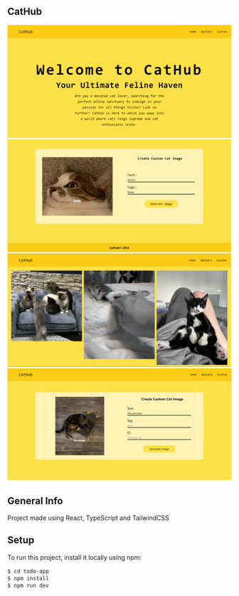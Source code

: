 ## CatHub

![Screenshot of App](src/assets/screenshot_1.png)
![Screenshot of App](src/assets/screenshot_2.png)
![Screenshot of App](src/assets/screenshot_3.png)
![Screenshot of App](src/assets/screenshot_4.png)

## General Info

Project made using React, TypeScript and TailwindCSS

## Setup

To run this project, install it locally using npm:

```
$ cd todo-app
$ npm install
$ npm run dev
```
